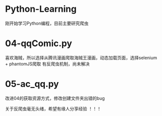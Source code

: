 # Python-Learning
刚开始学习Python编程，目前主要研究爬虫

# 04-qqComic.py
喜欢海贼，所以选择从腾讯漫画爬取海贼王漫画，动态加载页面，选择selenium + phantomJS爬取
有反爬虫机制，尚未解决

# 05-ac_qq.py
改进04的获取资源方式，修改创建文件夹出错的bug

关于反爬虫毫无头绪，希望有缘人分享经验
！！！
